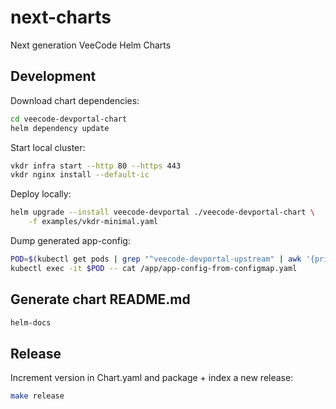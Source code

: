 # next-charts

Next generation VeeCode Helm Charts

## Development

Download chart dependencies:

```bash
cd veecode-devportal-chart
helm dependency update
```

Start local cluster:

```bash
vkdr infra start --http 80 --https 443
vkdr nginx install --default-ic
```

Deploy locally:

```bash
helm upgrade --install veecode-devportal ./veecode-devportal-chart \
    -f examples/vkdr-minimal.yaml
```

Dump generated app-config:

```bash
POD=$(kubectl get pods | grep "^veecode-devportal-upstream" | awk '{print $1}')
kubectl exec -it $POD -- cat /app/app-config-from-configmap.yaml
```

## Generate chart README.md

```bash
helm-docs
```

## Release

Increment version in Chart.yaml and package + index a new release:

```bash
make release
```
